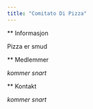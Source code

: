 ```yaml
---
title: "Comitato Di Pizza"
---
```


** Informasjon

Pizza er smud

** Medlemmer

_kommer snart_

** Kontakt

_kommer snart_